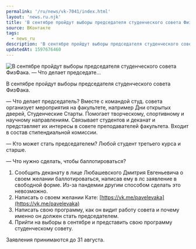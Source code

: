 ```yaml
---
permalink: '/ru/news/vk-7041/index.html'
layout: 'news.ru.njk'
title: 'В сентябре пройдут выборы председателя студенческого совета ФизФака. — Что делает председате'
source: ВКонтакте
tags:
  - news_ru
description: 'В сентябре пройдут выборы председателя студенческого совета ФизФака. — Что делает председате…'
updatedAt: 1597676460
---
```

![В сентябре пройдут выборы председателя студенческого совета ФизФака. — Что делает председате…](https://sun9-52.userapi.com/impg/c856120/v856120215/24286a/W4hi4nLDw8s.jpg?size=400x250&quality=96&proxy=1&sign=978611e19e6de6fa1c0cb41097c4a353&c_uniq_tag=-c2_KrHfDZ279cPWhb6YeD1WpEFLFuodg-57KskFwbs&type=album)

В сентябре пройдут выборы председателя студенческого совета ФизФака.

— Что делает председатель?
Вместе с командой студ. совета организует мероприятия на факультете, например Дни открытых дверей, Студенческие Старты. Помогает творческому, спортивному и научному направлениям. Связывает студентов и деканат и представляет их интересы в совете преподавателей факультета. Входит в состав стипендиальной комиссии.

— Кто может стать председателем?
Любой студент третьего курса и старше.

— Что нужно сделать, чтобы баллотироваться?
1. Сообщить деканату в лице Любашевского Дмитрия Евгеньевича о своем желании баллотироваться, написав ему в лс заявление в свободной форме. Из-за пандемии другим способом сделать это невозможно.
2. Написать о своем желании Кате: [https://vk.me/pavelevaka](https://vk.me/pavelevaka)
3. Написать свою программу, как он видит работу совета и почему именно он должен стать председателем.
4. Прийти на выборы в сентябре и представить свою программу студенческому совету.

Заявления принимаются до 31 августа.
